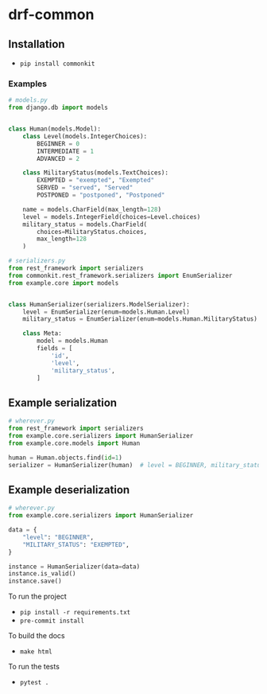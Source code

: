 # drf-common


## Installation

- `pip install commonkit`

### Examples

```python
# models.py
from django.db import models


class Human(models.Model):
    class Level(models.IntegerChoices):
        BEGINNER = 0
        INTERMEDIATE = 1
        ADVANCED = 2

    class MilitaryStatus(models.TextChoices):
        EXEMPTED = "exempted", "Exempted"
        SERVED = "served", "Served"
        POSTPONED = "postponed", "Postponed"

    name = models.CharField(max_length=128)
    level = models.IntegerField(choices=Level.choices)
    military_status = models.CharField(
        choices=MilitaryStatus.choices,
        max_length=128
    )
```

```python
# serializers.py
from rest_framework import serializers
from commonkit.rest_framework.serializers import EnumSerializer
from example.core import models


class HumanSerializer(serializers.ModelSerializer):
    level = EnumSerializer(enum=models.Human.Level)
    military_status = EnumSerializer(enum=models.Human.MilitaryStatus)

    class Meta:
        model = models.Human
        fields = [
            'id',
            'level',
            'military_status',
        ]
```

## Example serialization

```python
# wherever.py
from rest_framework import serializers
from example.core.serializers import HumanSerializer
from example.core.models import Human

human = Human.objects.find(id=1)
serializer = HumanSerializer(human)  # level = BEGINNER, military_status = EXEMPTED
```

## Example deserialization

```python
# wherever.py
from example.core.serializers import HumanSerializer

data = {
    "level": "BEGINNER",
    "MILITARY_STATUS": "EXEMPTED",
}

instance = HumanSerializer(data=data)
instance.is_valid()
instance.save()
```


To run the project

- `pip install -r requirements.txt`
- `pre-commit install`

To build the docs

- `make html`

To run the tests

- `pytest .`
